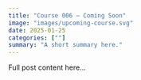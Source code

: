 ```yaml
---
title: "Course 006 — Coming Soon"
image: "images/upcoming-course.svg"
date: 2025-01-25
categories: [""]
summary: "A short summary here."
---
```


Full post content here...
